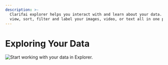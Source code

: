```yaml
---
description: >-
  Clarifai explorer helps you interact with and learn about your data. You can
  view, sort, filter and label your images, video, or text all in one place.
---
```


# Exploring Your Data

![Start working with your data in Explorer.](/img/explorer-boundingbox.png)


